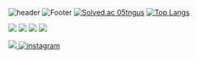 

![header](https://capsule-render.vercel.app/api?type=slice&color=auto&height=88&section=header&text=SOOHYUNEEEE&fontSize=80)
![Footer](https://capsule-render.vercel.app/api?type=waving&color=auto&height=200&section=footer)
[![Solved.ac
05tngus](http://mazassumnida.wtf/api/v2/generate_badge?boj=05tngus)](https://solved.ac/05tngus)
[![Top Langs](https://github-readme-stats.vercel.app/api/top-langs/?username=soohyuneeee)](https://github.com/soohyuneeee/github-readme-stats)

<img src="https://img.shields.io/badge/Python-3766AB?style=flat-square&logo=Python&logoColor=white"/></a>
<img src="https://img.shields.io/badge/spring-brightgreen?style=flat-square&logo=spring&logoColor=white"/>
  <img src="https://img.shields.io/badge/java-script-yellow?style=flat-square&logo=java-script&logoColor=white"/>
   <img src="https://img.shields.io/badge/mysql-pink?style=flat-square&logo=mysql&logoColor=white"/>
   
   
  
  <a href="https://velog.io/@soohyuneeee"><img src="https://img.shields.io/badge/velog-blue?style=flat-square&logo=velog&logoColor=white"/>
  <a href="https://www.instagram.com/soohyuneeee">
  <img src="https://img.shields.io/badge/-Instagram-dd2a7b?style=flat-square&logo=instagram&logoColor=white&link=https://www.instagram.com/joongbin4337?"  alt="instagram" /> </a>

